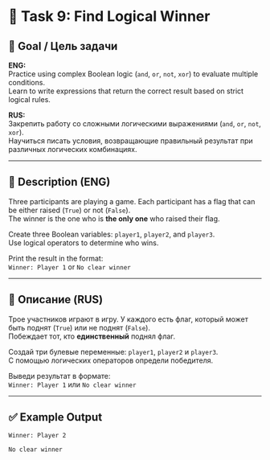 
# 🧠 Task 9: Find Logical Winner

## 🎯 Goal / Цель задачи

**ENG:**  
Practice using complex Boolean logic (`and`, `or`, `not`, `xor`) to evaluate multiple conditions.  
Learn to write expressions that return the correct result based on strict logical rules.

**RUS:**  
Закрепить работу со сложными логическими выражениями (`and`, `or`, `not`, `xor`).  
Научиться писать условия, возвращающие правильный результат при различных логических комбинациях.

---

## 📌 Description (ENG)

Three participants are playing a game. Each participant has a flag that can be either raised (`True`) or not (`False`).  
The winner is the one who is **the only one** who raised their flag.

Create three Boolean variables: `player1`, `player2`, and `player3`.  
Use logical operators to determine who wins.

Print the result in the format:  
`Winner: Player 1` or `No clear winner`

---

## 📌 Описание (RUS)

Трое участников играют в игру. У каждого есть флаг, который может быть поднят (`True`) или не поднят (`False`).  
Побеждает тот, кто **единственный** поднял флаг.

Создай три булевые переменные: `player1`, `player2` и `player3`.  
С помощью логических операторов определи победителя.

Выведи результат в формате:  
`Winner: Player 1` или `No clear winner`

---

## ✅ Example Output

```
Winner: Player 2
```

```
No clear winner
```
